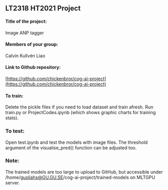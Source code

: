 
## LT2318 HT2021 Project

#### Title of the project: 
Image ANP tagger

#### Members of your group: 
Calvin Kullvén Liao

####  Link to Github repository: 
[https://github.com/chickenbror/cog-ai-project](https://github.com/chickenbror/cog-ai-project)


#### To train:
Delete the pickle files if you need to load dataset and train afresh. Run train.py or ProjectCodes.ipynb (which shows graphic charts for training stats).

### To test:
Open test.ipynb and test the models with image files. The threshold argument of the visualise_pred() function can be adjusted too.

### Note:
The trained models are too large to upload to GitHub, but accessible under /home/gusliahs@GU.GU.SE/cog-ai-project/trained-models on MLTGPU server.